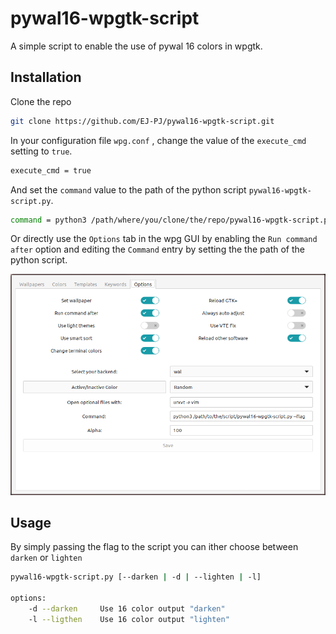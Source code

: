 # pywal16-wpgtk-script

A simple script to enable the use of pywal 16 colors in wpgtk.

## Installation 

Clone the repo
```bash
git clone https://github.com/EJ-PJ/pywal16-wpgtk-script.git
```

In your configuration file `wpg.conf` , change the value of the `execute_cmd` setting to `true`.

```bash
execute_cmd = true
```

And set the `command` value to the path of the python script `pywal16-wpgtk-script.py`.

```bash
command = python3 /path/where/you/clone/the/repo/pywal16-wpgtk-script.py --flag
```

Or directly use the `Options` tab in the wpg GUI by enabling the `Run command after` 
option and editing the `Command` entry by setting the the path of the python script.

<img src="./wpgtk-gui-example.png" alt="wpgtk gui example" width="700">


## Usage 

By simply passing the flag to the script you can ither choose between `darken` or `lighten` 

```bash
pywal16-wpgtk-script.py [--darken | -d | --lighten | -l]

options:
    -d --darken	    Use 16 color output "darken"
    -l --ligthen    Use 16 color output "lighten"
```
